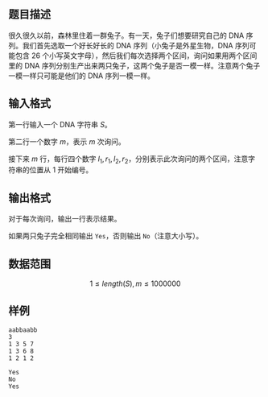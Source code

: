 ## 题目描述


很久很久以前，森林里住着一群兔子。有一天，兔子们想要研究自己的 DNA 序列。我们首先选取一个好长好长的 DNA 序列（小兔子是外星生物，DNA 序列可能包含 26 个小写英文字母），然后我们每次选择两个区间，询问如果用两个区间里的 DNA 序列分别生产出来两只兔子，这两个兔子是否一模一样。注意两个兔子一模一样只可能是他们的 DNA 序列一模一样。


## 输入格式

第一行输入一个 DNA 字符串 $S$。

第二行一个数字 $m$，表示 $m$ 次询问。

接下来 $m$ 行，每行四个数字 $l_1,r_1,l_2,r_2$，分别表示此次询问的两个区间，注意字符串的位置从 $1$ 开始编号。

## 输出格式

对于每次询问，输出一行表示结果。

如果两只兔子完全相同输出 `Yes`，否则输出 `No`（注意大小写）。

## 数据范围

$$1 \leq length(S),m \leq 1000000$$

## 样例

```input1
aabbaabb
3
1 3 5 7
1 3 6 8
1 2 1 2
```

```output1
Yes
No
Yes
```

